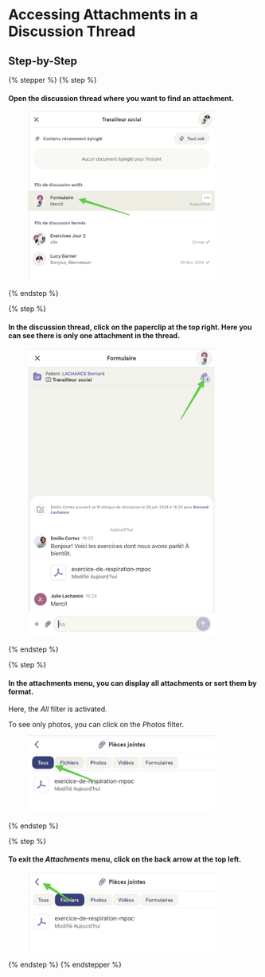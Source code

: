 # Accessing Attachments in a Discussion Thread

## Step-by-Step

{% stepper %}
{% step %}
#### Open the discussion thread where you want to find an attachment.

<div align="left"><figure><img src="../../.gitbook/assets/acceder-aux-pieces-jointes-dans-un-fil-de-discussion - Step 1.jpeg" alt="" width="375"><figcaption></figcaption></figure></div>
{% endstep %}

{% step %}
#### In the discussion thread, click on the paperclip at the top right. Here you can see there is only one attachment in the thread.

<div align="left"><figure><img src="../../.gitbook/assets/acceder-aux-pieces-jointes-dans-un-fil-de-discussion - Step 2.jpeg" alt="" width="375"><figcaption></figcaption></figure></div>
{% endstep %}

{% step %}
#### In the attachments menu, you can display all attachments or sort them by format.

Here, the _All_ filter is activated.

To see only photos, you can click on the _Photos_ filter.

<div align="left"><figure><img src="../../.gitbook/assets/acceder-aux-pieces-jointes-dans-un-fil-de-discussion - Step 3.jpeg" alt="" width="375"><figcaption></figcaption></figure></div>
{% endstep %}

{% step %}
#### To exit the _Attachments_ menu, click on the back arrow at the top left.

<div align="left"><figure><img src="../../.gitbook/assets/acceder-aux-pieces-jointes-dans-un-fil-de-discussion - Step 4.jpeg" alt="" width="375"><figcaption></figcaption></figure></div>
{% endstep %}
{% endstepper %}
